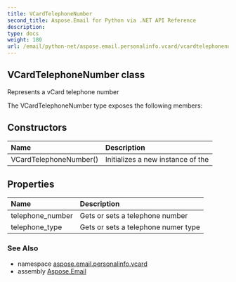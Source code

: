 ```yaml
---
title: VCardTelephoneNumber
second_title: Aspose.Email for Python via .NET API Reference
description: 
type: docs
weight: 180
url: /email/python-net/aspose.email.personalinfo.vcard/vcardtelephonenumber/
---
```


## VCardTelephoneNumber class

Represents a vCard telephone number

The VCardTelephoneNumber type exposes the following members:
## Constructors
| Name | Description |
| :- | :- |
|VCardTelephoneNumber()|Initializes a new instance of the|
## Properties
| Name | Description |
| :- | :- |
|telephone_number|Gets or sets a telephone number|
|telephone_type|Gets or sets a telephone numer type|

### See Also

* namespace [aspose.email.personalinfo.vcard](/email/python-net/aspose.email.personalinfo.vcard/)
* assembly [Aspose.Email](/slides/python-net/)

